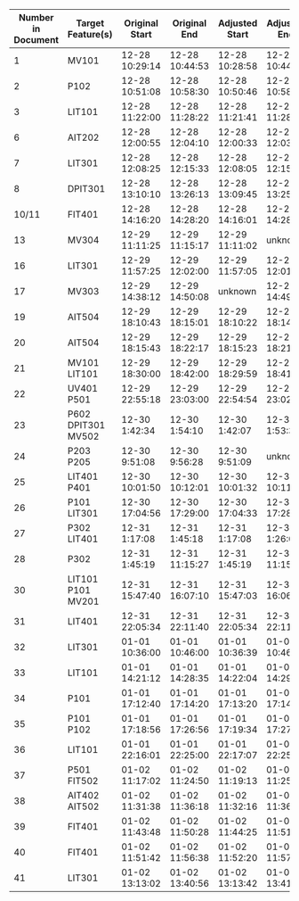 | Number in Document | Target Feature(s) | Original Start | Original End | Adjusted Start | Adjusted End | Start/End Diff |
| ------ | ------ | ------ | ------ | ------ | ------ | ------ |
| 1 | MV101 | 12-28 10:29:14 | 12-28 10:44:53 | 12-28 10:28:58 | 12-28 10:44:32 | -16s/-21s |
| 2 | P102 | 12-28 10:51:08 | 12-28 10:58:30 | 12-28 10:50:46 | 12-28 10:58:10 | -22s/-20s |  
| 3 | LIT101 | 12-28 11:22:00 | 12-28 11:28:22 | 12-28 11:21:41 | 12-28 11:28:02 | -19s/-20s |  
| 6 | AIT202 | 12-28 12:00:55 | 12-28 12:04:10 | 12-28 12:00:33 | 12-28 12:03:51 | -22s/-19s | 
| 7 | LIT301 | 12-28 12:08:25 | 12-28 12:15:33 | 12-28 12:08:05 | 12-28 12:15:12 | -20s/-18s |
| 8 | DPIT301 | 12-28 13:10:10 | 12-28 13:26:13 | 12-28 13:09:45 | 12-28 13:25:54 | -25s/-19s |
| 10/11 | FIT401 | 12-28 14:16:20 | 12-28 14:28:20 | 12-28 14:16:01 | 12-28 14:28:03 | -19s/-17s |
| 13 | MV304 | 12-29 11:11:25 | 12-29 11:15:17 | 12-29 11:11:02 | unknown | -18s/?? |
| 16 | LIT301 | 12-29 11:57:25 | 12-29 12:02:00 | 12-29 11:57:05 | 12-29 12:01:44 | -20s/-16s |
| 17 | MV303 | 12-29 14:38:12 | 12-29 14:50:08 | unknown | 12-29 14:49:57 | ??/-11s |
| 19 | AIT504 | 12-29 18:10:43 | 12-29 18:15:01 | 12-29 18:10:22 | 12-29 18:14:39 | -19s/-21s |
| 20 | AIT504 | 12-29 18:15:43 | 12-29 18:22:17 | 12-29 18:15:23 | 12-29 18:21:54 | -20s/-23s |
| 21 | MV101<br>LIT101 | 12-29 18:30:00 | 12-29 18:42:00 | 12-29 18:29:59 | 12-29 18:41:40 | -1s/-20s |
| 22 | UV401<br>P501 | 12-29 22:55:18 | 12-29 23:03:00 | 12-29 22:54:54 | 12-29 23:02:41 | -24s/-19s |
| 23 | P602<br>DPIT301<br>MV502 | 12-30 1:42:34 | 12-30 1:54:10 | 12-30 1:42:07 | 12-30 1:53:30 | -17s/-40s |
| 24 | P203<br>P205 | 12-30 9:51:08 | 12-30 9:56:28 | 12-30 9:51:09 | unknown | 0s/?? |
| 25 | LIT401<br>P401 | 12-30 10:01:50 | 12-30 10:12:01 | 12-30 10:01:32 | 12-30 10:11:38 | -18s/-23s |
| 26 | P101<br>LIT301 | 12-30 17:04:56 | 12-30 17:29:00 | 12-30 17:04:33 | 12-30 17:28:35 | -23s/-25s |
| 27 | P302<br>LIT401 | 12-31 1:17:08 | 12-31 1:45:18 | 12-31 1:17:08 | 12-31 1:26:01 | 0s/?? |
| 28 | P302 | 12-31 1:45:19 | 12-31 11:15:27 | 12-31 1:45:19 | 12-31 11:15:27 | 0s/0s |
| 30 | LIT101<br>P101<br>MV201 | 12-31 15:47:40 | 12-31 16:07:10 | 12-31 15:47:03 | 12-31 16:06:24 | -33s/-46s |
| 31 | LIT401 | 12-31 22:05:34 | 12-31 22:11:40 | 12-31 22:05:34 | 12-31 22:11:40 | 0s/0s |
| 32 | LIT301 | 01-01 10:36:00 | 01-01 10:46:00 | 01-01 10:36:39 | 01-01 10:46:35 | +39s/+35s |
| 33 | LIT101 | 01-01 14:21:12 | 01-01 14:28:35 | 01-01 14:22:04 | 01-01 14:29:14 | +52s/+39s |
| 34 | P101 | 01-01 17:12:40 | 01-01 17:14:20 | 01-01 17:13:20 | 01-01 17:14:58 | +40s/+38s |
| 35 | P101<br>P102 | 01-01 17:18:56 | 01-01 17:26:56 | 01-01 17:19:34 | 01-01 17:27:34 | +38s/+38s |
| 36 | LIT101 | 01-01 22:16:01 | 01-01 22:25:00 | 01-01 22:17:07 | 01-01 22:25:42 | +66s/+42s |
| 37 | P501<br>FIT502 | 01-02 11:17:02 | 01-02 11:24:50 | 01-02 11:19:13 | 01-02 11:25:26 | +131s/+36s |
| 38 | AIT402<br>AIT502 | 01-02 11:31:38 | 01-02 11:36:18 | 01-02 11:32:16 | 01-02 11:36:54 | +38s/+36s |
| 39 | FIT401 | 01-02 11:43:48 | 01-02 11:50:28 | 01-02 11:44:25 | 01-02 11:51:04 | +37s/+36s |
| 40 | FIT401 | 01-02 11:51:42 | 01-02 11:56:38 | 01-02 11:52:20 | 01-02 11:57:15 | +38s/+37s |
| 41 | LIT301 | 01-02 13:13:02 | 01-02 13:40:56 | 01-02 13:13:42 | 01-02 13:41:11 | +40s/+15s |
   
